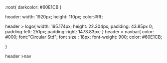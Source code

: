 <!-- DACODE -->
:root{
    darkcolor: #60E1CB
}
<!-- Header -->
header:
width: 1920px;
height: 110px;
color:#fff;


header > logo{
    width: 195.174px;
    height: 22.304px;
    padiding: 43.85px 0;
    padding-left: 251px;
    padding-right: 1473.83px;
}
header > navbar{
    color: #000;
    font:"Circular Std";
     font size : 18px;
      font-weight: 900;
      color:  #60E1CB;

}

header >nav